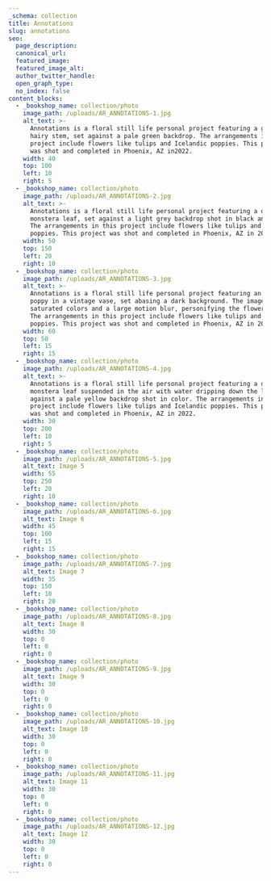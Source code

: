 ```yaml
---
_schema: collection
title: Annotations
slug: annotations
seo:
  page_description:
  canonical_url:
  featured_image:
  featured_image_alt:
  author_twitter_handle:
  open_graph_type:
  no_index: false
content_blocks:
  - _bookshop_name: collection/photo
    image_path: /uploads/AR_ANNOTATIONS-1.jpg
    alt_text: >-
      Annotations is a floral still life personal project featuring a green,
      hairy stem, set against a pale green backdrop. The arrangements in this
      project include flowers like tulips and Icelandic poppies. This project
      was shot and completed in Phoenix, AZ in2022.  
    width: 40
    top: 100
    left: 10
    right: 5
  - _bookshop_name: collection/photo
    image_path: /uploads/AR_ANNOTATIONS-2.jpg
    alt_text: >-
      Annotations is a floral still life personal project featuring a decaying
      monstera leaf, set against a light grey backdrop shot in black and white.
      The arrangements in this project include flowers like tulips and Icelandic
      poppies. This project was shot and completed in Phoenix, AZ in 2022.  
    width: 50
    top: 150
    left: 20
    right: 10
  - _bookshop_name: collection/photo
    image_path: /uploads/AR_ANNOTATIONS-3.jpg
    alt_text: >-
      Annotations is a floral still life personal project featuring an Icelandic
      poppy in a vintage vase, set abasing a dark background. The image has
      saturated colors and a large motion blur, personifying the flower itself.
      The arrangements in this project include flowers like tulips and Icelandic
      poppies. This project was shot and completed in Phoenix, AZ in 2022.  
    width: 60
    top: 50
    left: 15
    right: 15
  - _bookshop_name: collection/photo
    image_path: /uploads/AR_ANNOTATIONS-4.jpg
    alt_text: >-
      Annotations is a floral still life personal project featuring a decaying
      monstera leaf suspended in the air with water dripping down the leaf, set
      against a pale yellow backdrop shot in color. The arrangements in this
      project include flowers like tulips and Icelandic poppies. This project
      was shot and completed in Phoenix, AZ in 2022.  
    width: 30
    top: 200
    left: 10
    right: 5
  - _bookshop_name: collection/photo
    image_path: /uploads/AR_ANNOTATIONS-5.jpg
    alt_text: Image 5
    width: 55
    top: 250
    left: 20
    right: 10
  - _bookshop_name: collection/photo
    image_path: /uploads/AR_ANNOTATIONS-6.jpg
    alt_text: Image 6
    width: 45
    top: 100
    left: 15
    right: 15
  - _bookshop_name: collection/photo
    image_path: /uploads/AR_ANNOTATIONS-7.jpg
    alt_text: Image 7
    width: 35
    top: 150
    left: 10
    right: 20
  - _bookshop_name: collection/photo
    image_path: /uploads/AR_ANNOTATIONS-8.jpg
    alt_text: Image 8
    width: 30
    top: 0
    left: 0
    right: 0
  - _bookshop_name: collection/photo
    image_path: /uploads/AR_ANNOTATIONS-9.jpg
    alt_text: Image 9
    width: 30
    top: 0
    left: 0
    right: 0
  - _bookshop_name: collection/photo
    image_path: /uploads/AR_ANNOTATIONS-10.jpg
    alt_text: Image 10
    width: 30
    top: 0
    left: 0
    right: 0
  - _bookshop_name: collection/photo
    image_path: /uploads/AR_ANNOTATIONS-11.jpg
    alt_text: Image 11
    width: 30
    top: 0
    left: 0
    right: 0
  - _bookshop_name: collection/photo
    image_path: /uploads/AR_ANNOTATIONS-12.jpg
    alt_text: Image 12
    width: 30
    top: 0
    left: 0
    right: 0
---
```

